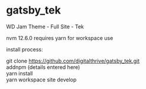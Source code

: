 # gatsby_tek
WD Jam Theme - Full Site - Tek


nvm 12.6.0
requires yarn for workspace use


install process:

git clone https://github.com/digitalthrive/gatsby_tek.git</br>
addnpm (details entered here)</br>
yarn install</br>
yarn workspace site develop</br>
